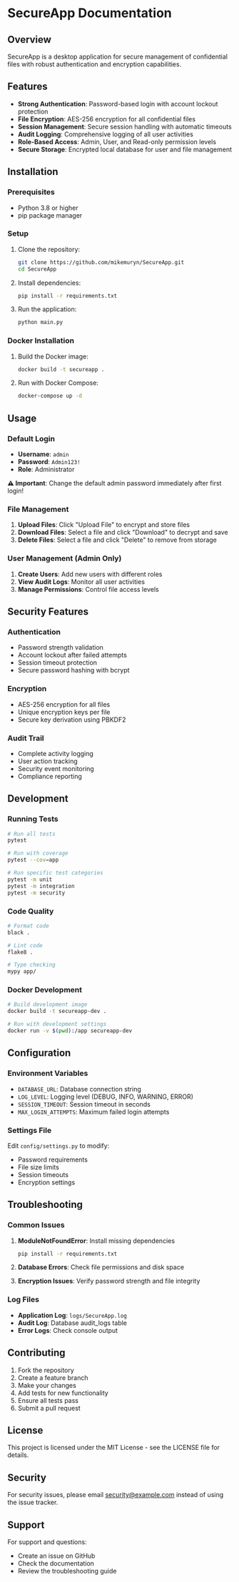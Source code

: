 # SecureApp Documentation

## Overview

SecureApp is a desktop application for secure management of confidential files with robust authentication and encryption capabilities.

## Features

- **Strong Authentication**: Password-based login with account lockout protection
- **File Encryption**: AES-256 encryption for all confidential files
- **Session Management**: Secure session handling with automatic timeouts
- **Audit Logging**: Comprehensive logging of all user activities
- **Role-Based Access**: Admin, User, and Read-only permission levels
- **Secure Storage**: Encrypted local database for user and file management

## Installation

### Prerequisites

- Python 3.8 or higher
- pip package manager

### Setup

1. Clone the repository:
   ```bash
   git clone https://github.com/mikemuryn/SecureApp.git
   cd SecureApp
   ```

2. Install dependencies:
   ```bash
   pip install -r requirements.txt
   ```

3. Run the application:
   ```bash
   python main.py
   ```

### Docker Installation

1. Build the Docker image:
   ```bash
   docker build -t secureapp .
   ```

2. Run with Docker Compose:
   ```bash
   docker-compose up -d
   ```

## Usage

### Default Login

- **Username**: `admin`
- **Password**: `Admin123!`
- **Role**: Administrator

**⚠️ Important**: Change the default admin password immediately after first login!

### File Management

1. **Upload Files**: Click "Upload File" to encrypt and store files
2. **Download Files**: Select a file and click "Download" to decrypt and save
3. **Delete Files**: Select a file and click "Delete" to remove from storage

### User Management (Admin Only)

1. **Create Users**: Add new users with different roles
2. **View Audit Logs**: Monitor all user activities
3. **Manage Permissions**: Control file access levels

## Security Features

### Authentication
- Password strength validation
- Account lockout after failed attempts
- Session timeout protection
- Secure password hashing with bcrypt

### Encryption
- AES-256 encryption for all files
- Unique encryption keys per file
- Secure key derivation using PBKDF2

### Audit Trail
- Complete activity logging
- User action tracking
- Security event monitoring
- Compliance reporting

## Development

### Running Tests

```bash
# Run all tests
pytest

# Run with coverage
pytest --cov=app

# Run specific test categories
pytest -m unit
pytest -m integration
pytest -m security
```

### Code Quality

```bash
# Format code
black .

# Lint code
flake8 .

# Type checking
mypy app/
```

### Docker Development

```bash
# Build development image
docker build -t secureapp-dev .

# Run with development settings
docker run -v $(pwd):/app secureapp-dev
```

## Configuration

### Environment Variables

- `DATABASE_URL`: Database connection string
- `LOG_LEVEL`: Logging level (DEBUG, INFO, WARNING, ERROR)
- `SESSION_TIMEOUT`: Session timeout in seconds
- `MAX_LOGIN_ATTEMPTS`: Maximum failed login attempts

### Settings File

Edit `config/settings.py` to modify:
- Password requirements
- File size limits
- Session timeouts
- Encryption settings

## Troubleshooting

### Common Issues

1. **ModuleNotFoundError**: Install missing dependencies
   ```bash
   pip install -r requirements.txt
   ```

2. **Database Errors**: Check file permissions and disk space

3. **Encryption Issues**: Verify password strength and file integrity

### Log Files

- **Application Log**: `logs/SecureApp.log`
- **Audit Log**: Database audit_logs table
- **Error Logs**: Check console output

## Contributing

1. Fork the repository
2. Create a feature branch
3. Make your changes
4. Add tests for new functionality
5. Ensure all tests pass
6. Submit a pull request

## License

This project is licensed under the MIT License - see the LICENSE file for details.

## Security

For security issues, please email security@example.com instead of using the issue tracker.

## Support

For support and questions:
- Create an issue on GitHub
- Check the documentation
- Review the troubleshooting guide
